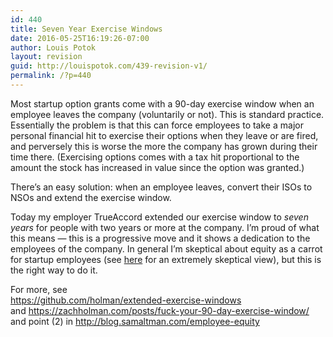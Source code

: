 ```yaml
---
id: 440
title: Seven Year Exercise Windows
date: 2016-05-25T16:19:26-07:00
author: Louis Potok
layout: revision
guid: http://louispotok.com/439-revision-v1/
permalink: /?p=440
---
```

Most startup option grants come with a 90-day exercise window when an employee leaves the company (voluntarily or not). This is standard practice. Essentially the problem is that this can force employees to take a major personal financial hit to exercise their options when they leave or are fired, and perversely this is worse the more the company has grown during their time there. (Exercising options comes with a tax hit proportional to the amount the stock has increased in value since the option was granted.)

There&#8217;s an easy solution: when an employee leaves, convert their ISOs to NSOs and extend the exercise window.

Today my employer TrueAccord extended our exercise window to _seven years_ for people with two years or more at the company. I&#8217;m proud of what this means &#8212; this is a progressive move and it shows a dedication to the employees of the company. In general I&#8217;m skeptical about equity as a carrot for startup employees (see [here](https://write.danilocampos.com/startup-equity-benefits-your-boss-not-you-7a3254370806#.zc7vf6dmy) for an extremely skeptical view), but this is the right way to do it.

For more, see  
https://github.com/holman/extended-exercise-windows  
and https://zachholman.com/posts/fuck-your-90-day-exercise-window/  
and point (2) in http://blog.samaltman.com/employee-equity